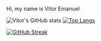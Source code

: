 Hi, my name is Vitor Emanuel 

![Vitor's GitHub stats](https://github-readme-stats.vercel.app/api?username=vitoremanuelx&show_icons=true&theme=dark)  [![Top Langs](https://github-readme-stats.vercel.app/api/top-langs/?username=vitoremanuelx&hide_progress=true)](https://github.com/vitoremanuelx/github-readme-stats&show_icons=true&theme=dark)








[![GitHub Streak](https://streak-stats.demolab.com?user=vitoremanuelx&theme=dark&border_radius=3.2&exclude_days=Thu)](https://git.io/streak-stats)
